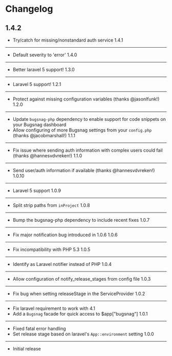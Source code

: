 Changelog
=========
1.4.2
-----
-   Try/catch for missing/nonstandard auth service
1.4.1
-----
-   Default severity to 'error'
1.4.0
-----
-   Better laravel 5 support!
1.3.0
-----
-   Laravel 5 support!
1.2.1
-----
-   Protect against missing configuration variables (thanks @jasonlfunk!)
1.2.0
-----
-   Update `bugsnag-php` dependency to enable support for code snippets on
    your Bugsnag dashboard
-   Allow configuring of more Bugsnag settings from your `config.php`
    (thanks @jacobmarshall!)
1.1.1
-----
-   Fix issue where sending auth information with complex users could fail (thanks @hannesvdvreken!)
1.1.0
-----
-   Send user/auth information if available (thanks @hannesvdvreken!)
1.0.10
------
-   Laravel 5 support
1.0.9
------
-   Split strip paths from `inProject`
1.0.8
-----
-   Bump the bugsnag-php dependency to include recent fixes
1.0.7
-----
-   Fix major notification bug introduced in 1.0.6
1.0.6
-----
-   Fix incompatibility with PHP 5.3
1.0.5
-----
-   Identify as Laravel notifier instead of PHP
1.0.4
-----
-   Allow configuration of notify_release_stages from config file
1.0.3
-----
-   Fix bug when setting releaseStage in the ServiceProvider
1.0.2
-----
-   Fix laravel requirement to work with 4.1
-   Add a `Bugsnag` facade for quick access to $app["bugsnag"]
1.0.1
-----
-   Fixed fatal error handling
-   Set release stage based on laravel's `App::environment` setting
1.0.0
-----
-   Initial release
